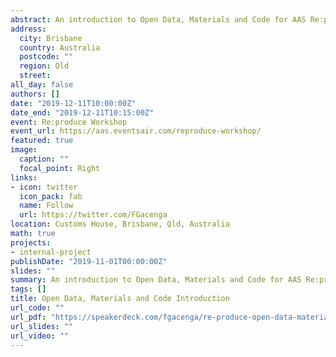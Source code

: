 ```yaml
---
abstract: An introduction to Open Data, Materials and Code for AAS Re:produce Workshop Session 5
address:
  city: Brisbane
  country: Australia
  postcode: ""
  region: Qld
  street: 
all_day: false
authors: []
date: "2019-12-11T10:00:00Z"
date_end: "2019-12-11T10:15:00Z"
event: Re:produce Workshop
event_url: https://aas.eventsair.com/reproduce-workshop/
featured: true
image:
  caption: ""
  focal_point: Right
links:
- icon: twitter
  icon_pack: fab
  name: Follow
  url: https://twitter.com/FGacenga
location: Customs House, Brisbane, Qld, Australia
math: true
projects:
- internal-project
publishDate: "2019-11-01T00:00:00Z"
slides: ""
summary: An introduction to Open Data, Materials and Code for AAS Re:produce Workshop Session 5
tags: []
title: Open Data, Materials and Code Introduction
url_code: ""
url_pdf: "https://speakerdeck.com/fgacenga/re-produce-open-data-materials-and-code"
url_slides: ""
url_video: ""
---
```

